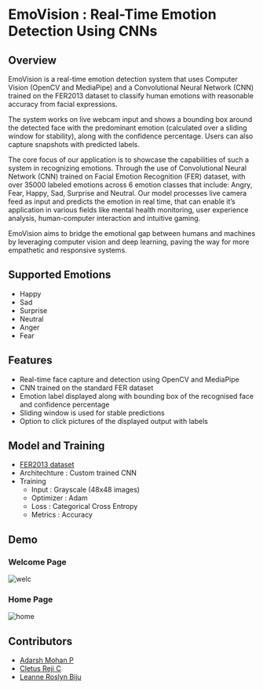 # EmoVision : Real-Time Emotion Detection Using CNNs

## Overview

EmoVision is a real-time emotion detection system that uses Computer Vision (OpenCV and MediaPipe) and a Convolutional Neural Network (CNN) trained on the FER2013 dataset to classify human emotions with reasonable accuracy from facial expressions.

The system works on live webcam input and shows a bounding box around the detected face with the predominant emotion (calculated over a sliding window for stability), along with the confidence percentage. Users can also capture snapshots with predicted labels.

The core focus of our application is to showcase the capabilities of such a system in recognizing emotions. Through the use of Convolutional Neural Network (CNN) trained on Facial Emotion Recognition (FER) dataset, with over 35000 labeled emotions across 6 emotion classes that include: Angry, Fear, Happy, Sad, Surprise and Neutral. Our model processes live camera feed as input and predicts the emotion in real time, that can enable it’s application in various fields like mental health monitoring, user  experience analysis, human-computer interaction and intuitive gaming.

EmoVision aims to bridge the emotional gap between humans and machines by leveraging computer vision and deep learning, paving the way for more empathetic and responsive systems.


## Supported Emotions

* Happy
* Sad
* Surprise
* Neutral
* Anger
* Fear


## Features

* Real-time face capture and detection using OpenCV and MediaPipe
* CNN trained on the standard FER dataset
* Emotion label displayed along with bounding box of the recognised face and confidence percentage
* Sliding window is used for stable predictions
* Option to click pictures of the displayed output with labels


## Model and Training

* [FER2013 dataset](https://www.kaggle.com/datasets/msambare/fer2013)
* Architechture : Custom trained CNN
* Training
  - Input : Grayscale (48x48 images)
  - Optimizer : Adam 
  - Loss : Categorical Cross Entropy
  - Metrics : Accuracy


## Demo

### Welcome Page

![welc](https://github.com/user-attachments/assets/f31f04cd-0333-43d5-88fa-317c94d7d1d7)

### Home Page

![home](https://github.com/user-attachments/assets/b81150d8-36d9-4edc-9397-c09d780535ab)


## Contributors

- [Adarsh Mohan P](https://github.com/Adarshmohanp)
- [Cletus Reji C](https://github.com/CletusReji)
- [Leanne Roslyn Biju](https://github.com/leannebiju)
